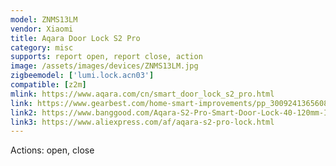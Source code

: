 ```yaml
---
model: ZNMS13LM
vendor: Xiaomi
title: Aqara Door Lock S2 Pro
category: misc
supports: report open, report close, action
image: /assets/images/devices/ZNMS13LM.jpg
zigbeemodel: ['lumi.lock.acn03']
compatible: [z2m]
mlink: https://www.aqara.com/cn/smart_door_lock_s2_pro.html
link: https://www.gearbest.com/home-smart-improvements/pp_3009241365608721.html
link2: https://www.banggood.com/Aqara-S2-Pro-Smart-Door-Lock-40-120mm-Intelligent-Fingerprint-Password-Lock-Electronic-Key-Lock-Mi-Home-APP-Remote-Control-Security-From-Xiaomi-Youpin-p-1564332.html
link3: https://www.aliexpress.com/af/aqara-s2-pro-lock.html
---
```

Actions: open, close